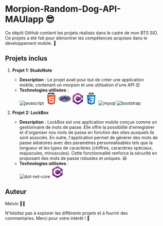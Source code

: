 # Morpion-Random-Dog-API-MAUIapp 😎

Ce dépôt GitHub contient les projets réalisés dans le cadre de mon BTS SIO. Ce projets a été fait pour démontrer les compétences acquises dans le développement mobile. 🚀

## Projets inclus

1. **Projet 1: StudoNote**
   - **Description** : Le projet avait pour but de créer une application mobile, contenant un morpion et une utilisation d'une API 😊
   - **Technologies utilisées** : <br />
     <img src="https://lightningchart.com/wp-content/uploads/images/icons/maui-logo.svg" alt="javascript" width="40" height="40"/>
     <img src="https://raw.githubusercontent.com/devicons/devicon/master/icons/html5/html5-original-wordmark.svg" alt="html5" width="40" height="40"/>
     <img src="https://raw.githubusercontent.com/devicons/devicon/master/icons/php/php-original.svg" alt="php" width="40" height="40"/>
     <img src="https://raw.githubusercontent.com/devicons/devicon/master/icons/csharp/csharp-original.svg" alt="csharp" width="40" height="40"/>
     <img src="https://raw.githubusercontent.com/devicons/devicon/master/icons/css3/css3-original-wordmark.svg" alt="css3" width="40" height="40"/>
     <img src="https://cdn.jsdelivr.net/gh/devicons/devicon/icons/mysql/mysql-original-wordmark.svg" alt="mysql" width="40" height="40"/>
     <img src="https://cdn.jsdelivr.net/gh/devicons/devicon/icons/bootstrap/bootstrap-original.svg" alt="bootstrap" width="40" height="40"/>

2. **Projet 2: LockBox**
   - **Description** : LockBox est une application mobile conçue comme un gestionnaire de mots de passe. Elle offre la possibilité d'enregistrer et d'organiser nos mots de passe en fonction des sites auxquels ils sont associés. En outre, l'application permet de générer des mots de passe aléatoires avec des paramètres personnalisables tels que la longueur et les types de caractères (chiffres, caractères spéciaux, majuscules, minuscules). Cette fonctionnalité renforce la sécurité en proposant des mots de passe robustes et uniques. 😃
   - **Technologies utilisées** : <br />
      <img src="https://cdn.jsdelivr.net/gh/devicons/devicon/icons/dotnetcore/dotnetcore-original.svg" alt="dot-net-core" width="40" height="40"/>
      <img src="https://raw.githubusercontent.com/devicons/devicon/master/icons/csharp/csharp-original.svg" alt="csharp" width="40" height="40"/>

## Auteur

Melvin 🧑‍💻

N'hésitez pas à explorer les différents projets et à fournir des commentaires. Merci pour votre intérêt ! 🙌

